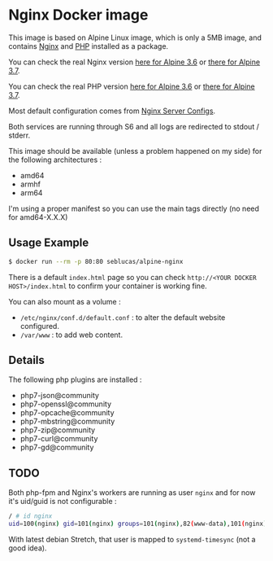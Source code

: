 # Nginx Docker image

This image is based on Alpine Linux image, which is only a 5MB image, and contains [Nginx](https://nginx.org/) and [PHP](http://php.net/) installed as a package.

You can check the real Nginx version [here for Alpine 3.6](https://pkgs.alpinelinux.org/packages?name=nginx&branch=v3.6&repo=&arch=x86_64&maintainer=) or [there for Alpine 3.7](https://pkgs.alpinelinux.org/packages?name=nginx&branch=v3.7&repo=&arch=x86_64&maintainer=).

You can check the real PHP version [here for Alpine 3.6](https://pkgs.alpinelinux.org/packages?name=php7&branch=v3.6&repo=&arch=x86_64&maintainer=) or [there for Alpine 3.7](https://pkgs.alpinelinux.org/packages?name=php7&branch=v3.7&repo=&arch=x86_64&maintainer=).

Most default configuration comes from [Nginx Server Configs](https://github.com/h5bp/server-configs-nginx).

Both services are running through S6 and all logs are redirected to stdout / stderr.

This image should be available (unless a problem happened on my side) for the following architectures :
 * amd64
 * armhf
 * arm64

I'm using a proper manifest so you can use the main tags directly (no need for amd64-X.X.X)

## Usage Example

```bash
$ docker run --rm -p 80:80 seblucas/alpine-nginx
```

There is a default `index.html` page so you can check `http://<YOUR DOCKER HOST>/index.html` to confirm your container is working fine.

You can also mount as a volume :
 * `/etc/nginx/conf.d/default.conf` : to alter the default website configured.
 * `/var/www` : to add web content.

## Details

The following php plugins are installed :
 * php7-json@community
 * php7-openssl@community
 * php7-opcache@community
 * php7-mbstring@community
 * php7-zip@community
 * php7-curl@community
 * php7-gd@community

## TODO

Both php-fpm and Nginx's workers are running as user `nginx` and for now it's uid/guid is not configurable :

```bash
/ # id nginx
uid=100(nginx) gid=101(nginx) groups=101(nginx),82(www-data),101(nginx)
```

With latest debian Stretch, that user is mapped to `systemd-timesync` (not a good idea).